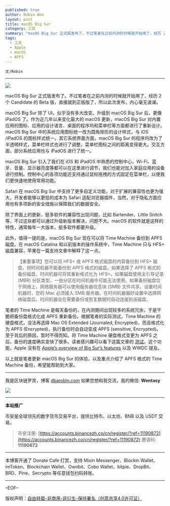 ```yaml
---
published: true
author: Robin Wen
layout: post
title: macOS Big Sur
category: 工具
summary: "macOS Big Sur 正式版发布了。不过笔者在之前内测的时候就开始用了，经历 2 个 Candidate 的 Beta 版，直接就到正版版了，所以此次发布，内心毫无波澜。笔者的 Time Machine 是每天备份的，在内测期间出现较多的系统容与，于是干脆把备份盘格式化成 APFS 重新备份。根据笔者的实际测试，Time Machine 的硬盘格式，没法再选择 Mac OS Extended (Journaled, Encrypted)，而且格式化为 APFS (Encrypted)，执行备份时会自动变成 APFS (sensitive, Encrypted)。至于背后的原因，暂时不得而知。将 Time Machine 硬盘格式变更为 APFS 之后，备份的速度确实变快了很多。读者感兴趣可以看下这篇文章的测试。这个功能，Apple 没有在 Apple’s overview of Big Sur’s features 以及 WWDC 提及。以上就是笔者更新 macOS Big Sur 的体验，以及重点介绍了 APFS 格式的 Time Machine 备份，希望能帮助到大家。"
tags:
  - 工具
  - Apple
  - macOS
  - APFS
---
```


`文/Robin`

***

![](https://cdn.dbarobin.com/4v86in7.png)

macOS Big Sur 正式版发布了。不过笔者在之前内测的时候就开始用了，经历 2 个 Candidate 的 Beta 版，直接就到正版版了，所以此次发布，内心毫无波澜。

macOS Big Sur 除了 UI，似乎没有多大改变。升级到 macOS Big Sur 后，更像 iPadOS 了。作为近几年以来变化最大的 macOS 更新，macOS Big Sur 对内置应用的图标、应用的设计语言、桌面的程序坞和菜单栏等方面都进行了重新设计。macOS Big Sur 中的系统应用图标统一改为圆角矩形的设计样式，与 iOS /iPadOS 的图标样式统一。其它系统界面方面，macOS Big Sur 的程序坞改为了半透明样式，菜单栏样式也进行了调整，菜单栏图标之间的距离变得更大。交互方面，部分系统应用也与 iPadOS 进行了统一。

macOS Big Sur 引入了我们在 iOS 和 iPadOS 中熟悉的控制中心，Wi-Fi、蓝牙、音量、显示器亮度等都可以在这里进行调节，我们也能对加入家庭应用的设备进行控制。控制中心的各项功能还支持通过鼠标拖拽的方式固定在菜单栏，以便我们更快速地使用常用功能。

Safari 在 macOS Big Sur 中支持了更多自定义功能，对于扩展的兼容性也更为强大，开发者能够以更低的成本为 Safari 适配浏览器插件，当然，对于隐私方面应用也有多项新的安全措施以保障我们的数据安全。

除了界面上的更新，挺多软件的兼容性出现问题，比如 Bartender、Little Snitch 等，不过这些都可以通过升级新版本解决，问题不大。macOS 的软件就是这样的特性，通常每年一大版本，挺多软件都要升级。

此外，值得一提的是，macOS Big Sur 现在可以将 Time Machine 备份到 APFS 磁盘。在 macOS Catalina 和以前版本的操作系统中，Time Machine 只与 HFS+ 磁盘兼容，苹果在一篇支持文章中解释了这一点。

> 【重要事项】您可以将 HFS+ 或 APFS 格式磁盘的内容备份到 HFS+ 磁盘，但时间机器不能备份到 APFS 格式的磁盘。如果选择了 APFS 格式的备份磁盘，时间机器可将其重新格式化为 HFS+。如果磁盘使用主引导记录 (MBR) 分区类型，一些分区在时间机器中可能无法使用。如果备份磁盘位于网络上，网络服务器可以使用服务器信息块 (SMB) 文件共享。设置时间机器时，您的 Mac 必须接入 SMB 服务器。在时间机器偏好设置中选择网络磁盘后，时间机器会在需要备份或恢复数据时自动连接到该磁盘。

笔者的 Time Machine 是每天备份的，在内测期间出现较多的系统冗余，于是干脆把备份盘格式化成 APFS 重新备份。根据笔者的实际测试，Time Machine 的硬盘格式，没法再选择 Mac OS Extended (Journaled, Encrypted)，而且格式化为 APFS (Encrypted)，执行备份时会自动变成 APFS (sensitive, Encrypted)。至于背后的原因，暂时不得而知。将 Time Machine 硬盘格式变更为 APFS 之后，备份的速度确实变快了很多。读者感兴趣可以看下这篇文章的 [测试](https://arstechnica.com/gadgets/2020/11/macos-11-0-big-sur-the-ars-technica-review/9/)。这个功能，Apple 没有在 [Apple’s overview of Big Sur’s features](https://www.apple.com/macos/big-sur/features/) 以及 WWDC 提及。

以上就是笔者更新 macOS Big Sur 的体验，以及重点介绍了 APFS 格式的 Time Machine 备份，希望能帮助到大家。

***

我是区块链罗宾，博客 [dbarobin.com](https://dbarobin.com/)
如果您想和我交流，我的微信: **Wentasy**

![](https://cdn.dbarobin.com/v4yywe2.png)

***

**本站推广**

币安是全球领先的数字货币交易平台，提供比特币、以太坊、BNB 以及 USDT 交易。

> 币安注册: [https://accounts.binancezh.co/cn/register/?ref=11190872](https://accounts.binancezh.co/cn/register/?ref=11190872)
> 邀请码: **11190872**

***

本博客开通了 Donate Cafe 打赏，支持 Mixin Messenger、Blockin Wallet、imToken、Blockchain Wallet、Ownbit、Cobo Wallet、bitpie、DropBit、BRD、Pine、Secrypto 等任意钱包扫码转账。

<center>
    <div class="--donate-button"
         data-button-id="f8b9df0d-af9a-460d-8258-d3f435445075"
    ></div>
</center>

***

–EOF–

版权声明：[自由转载-非商用-非衍生-保持署名（创意共享4.0许可证）](http://creativecommons.org/licenses/by-nc-nd/4.0/deed.zh)